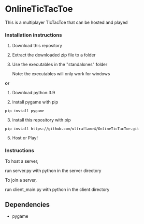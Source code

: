 # OnlineTicTacToe
This is a multiplayer TicTacToe
that can be hosted and played

### Installation instructions

1. Download this repository
2. Extract the downloaded zip file to a folder
3. Use the executables in the "standalones" folder 
   
   Note: the executables will only work for windows


 **or**

1. Download python 3.9

2. Install pygame with pip
```
pip install pygame
```

3. Install this repository with pip

```
pip install https://github.com/ultraflame4/OnlineTicTacToe.git
```

5. Host or Play!


### Instructions

To host a server,

run server.py with python in the server directory

To join a server,

run client_main.py with python in the client directory


## Dependencies
* pygame
